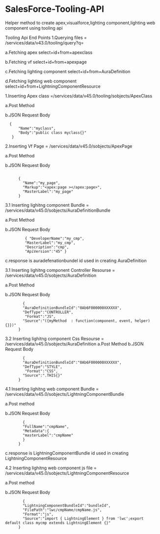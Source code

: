 # SalesForce-Tooling-API
Helper method to create apex,visualforce,lighting component,lighting web component using tooling api

Tooling Api End Points 
1.Querying files = /services/data/v43.0/tooling/query?q=

  a.Fetching apex select+id+from+apexclass
  
  b.Fetching vf select+id+from+apexpage
  
  c.Fetching lighting component select+id+from+AuraDefinition 
  
  d.Fetching lighting web component select+id+from+LightningComponentResource
   
1.Inserting Apex class =/services/data/v45.0/tooling/sobjects/ApexClass

  a.Post Method
  
  b.JSON Request Body
  
  ```
    {
        "Name":"myclass",
        "Body":"public class myclass{}"
     }
```
      
      
2.Inserting Vf Page = /services/data/v45.0/sobjects/ApexPage

a.Post Method

b.JSON Request Body
```
    
      {
        "Name":"my_page",
        "Markup":"<apex:page ></apex:page>",
        "MasterLabel":"my_page"
      }
```
     
3.1 Inserting lighitng component Bundle =  /services/data/v45.0/sobjects/AuraDefinitionBundle 

a.Post Method

b.JSON Request Body
```
         { "DeveloperName":"my_cmp",
         "MasterLabel":"my_cmp", 
         "Description":"cmp",
         "ApiVersion":"45" }
```

c.response is auradefenationbundel id used in creating  AuraDefinition



3.1 Inserting lighitng component Controller  Resourse  =  /services/data/v45.0/sobjects/AuraDefinition

a.Post Method

b.JSON Request Body
```
        {
        "AuraDefinitionBundleId":"0Ab6F000000XXXXXX",
        "DefType":"CONTROLLER",
         "Format":"JS",
        "Source":"({myMethod  : function(component, event, helper) {}})"
      }
```
       
3.2 Inserting lighitng component Css  Resourse  =  /services/data/v45.0/sobjects/AuraDefinition
    a.Post Method
    b.JSON Request Body
```
        {
        "AuraDefinitionBundleId":"0Ab6F000000XXXXXX",
        "DefType":"STYLE",
         "Format":"CSS",
        "Source":".THIS{}"
      }
```
       
4.1 Inserting lighitng web component Bundle =  /services/data/v45.0/sobjects/LightningComponentBundle
 
a.Post method

b.JSON Request Body
```
        {
        "FullName":"cmpName",
        "Metadata":{
        "masterLabel":"cmpName"
        }
      }
```
c.response is LightningComponentBundle id used in creating  LightningComponentResource

4.2 Inserting lighitng web component js file =  /services/data/v45.0/sobjects/LightningComponentResource

a.Post method

b.JSON Request Body
```
        {
        "LightningComponentBundleId":"bundleId",
        "FilePath":"lwc/cmpName/cmpName.js",
        "Format":"js",
        "Source":"import { LightningElement } from 'lwc';export default class mycmp extends LightningElement {}"
      }
```

     
